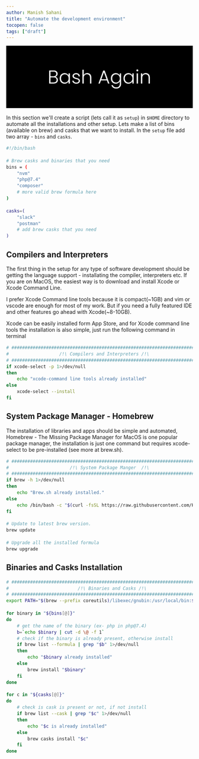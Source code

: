```yaml
---
author: Manish Sahani
title: "Automate the development environment"
tocopen: false 
tags: ["draft"]
---
```


![banner](images/banner.jpg)

 
In this section we'll create a script (lets call it as `setup`) in `$HOME` directory to automate all the installations and other setup. Lets make a list of bins (available on brew) and casks that we want to install. In the `setup` file add two array - `bins` and `casks`.
```bash
#!/bin/bash

# Brew casks and binaries that you need
bins = (
    "nvm"
    "php@7.4"
    "composer"
    # more valid brew formula here
)

casks=(
    "slack"
    "postman"
    # add brew casks that you need 
)
```

## Compilers and Interpreters

The first thing in the setup for any type of software development should be getting the language support - installating the compiler, interpreters etc. If you are on MacOS, the easiest way is to download and install Xcode or Xcode Command Line.

I prefer Xcode Command line tools because it is compact(~1GB) and vim or vscode are enough for most of my work. But if you need a fully featured IDE and other features go ahead with Xcode(~8-10GB).

Xcode can be easily installed form App Store, and for Xcode command line tools the installation is also simple, just run the following command in terminal

```bash
# ########################################################################## # 
#                   /!\ Compilers and Interpreters /!\                       # 
# ########################################################################## # 
if xcode-select -p 1>/dev/null
then
    echo "xcode-command line tools already installed"
else
    xcode-select --install
fi
```

## System Package Manager - Homebrew

The installation of libraries and apps should be simple and automated, Homebrew - The Missing Package Manager for MacOS is one popular package manager, the installation is just one command but requires xcode-select to be pre-installed (see more at brew.sh).

```bash
# ########################################################################## # 
#                       /!\ System Package Manger  /!\                       # 
# ########################################################################## # 
if brew -h 1>/dev/null
then
    echo "Brew.sh already installed."
else
    echo /bin/bash -c "$(curl -fsSL https://raw.githubusercontent.com/Homebrew/install/master/install.sh)"
fi

# Update to latest brew version.
brew update

# Upgrade all the installed formula
brew upgrade
```

## Binaries and Casks Installation

```bash
# ########################################################################## # 
#                          /!\ Binaries and Casks /!\                        # 
# ########################################################################## # 
export PATH="$(brew --prefix coreutils)/libexec/gnubin:/usr/local/bin:$PATH"

for binary in "${bins[@]}"
do
    # get the name of the binary (ex- php in php@7.4)
    b=`echo $binary | cut -d \@ -f 1`
    # check if the binary is already present, otherwise install
    if brew list --formula | grep "$b" 1>/dev/null
    then
        echo "$binary already installed"
    else
        brew install "$binary"
    fi
done

for c in "${casks[@]}"
do
    # check is cask is present or not, if not install
    if brew list --cask | grep "$c" 1>/dev/null
    then
        echo "$c is already installed"
    else
        brew casks install "$c"
    fi
done
```







